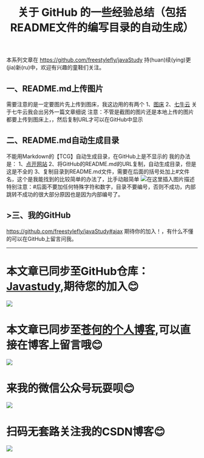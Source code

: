 ﻿---
layout: post
title: 关于 GitHub 的一些经验总结（包括README文件的编写目录的自动生成）
categories: Git和GitHub
description: 关于 GitHub 的一些经验总结（包括README文件的编写目录的自动生成）
keywords: Git,GitHub
---

本系列文章在 <https://github.com/freestylefly/javaStudy> 持(huan)续(ying)更(jia)新(ru)中，欢迎有兴趣的童鞋们关注。

## 一、README.md上传图片
需要注意的是一定要图片先上传到图床，我这边用的有两个
1、[图床](https://imgchr.com/)
2、[七牛云](https://www.qiniu.com/)
关于七牛云我会出另外一篇文章细说
注意：不管是截图的图片还是本地上传的图片都要上传到图床上，，然后复制URL才可以在GitHub中显示

## 二、README.md自动生成目录
不能用Markdown的【TCG】自动生成目录，在GitHub上是不显示的
我的办法是：
1、[点开网站](https://sleepeatcode.com/ghtoc)
2、将GitHub的README.md的URL复制，自动生成目录，但是这是不全的
3、复制目录到README.md文件，需要在后面的括号处加上#文件名，这个是我能找到的比较简单的办法了，比手动敲简单
![在这里插入图片描述](https://img-blog.csdnimg.cn/20190331070938177.png?x-oss-process=image/watermark,type_ZmFuZ3poZW5naGVpdGk,shadow_10,text_aHR0cHM6Ly9ibG9nLmNzZG4ubmV0L3FxXzQzMjcwMDc0,size_16,color_FFFFFF,t_70)
特别注意：#后面不要加任何特殊字符和数字，目录不要编号，否则不成功，内部跳转不成功的很大部分原因也是因为内部编号了。

## >三、我的GitHub
https://github.com/freestylefly/javaStudy#ajax
期待你的加入！，有什么不懂的可以在GitHub上留言问我。

------
# 本文章已同步至GitHub仓库：<a href="Javasthttps://github.com/freestylefly/javaStudyudy">Javastudy</a>,期待您的加入:blush:
<img src="http://pp8g2fyug.bkt.clouddn.com/github.jpg" width=""/>

# 本文章已同步至<a href="https://freestylefly.github.io/">苍何的个人博客</a>,可以直接在博客上留言哦:blush:
<img src="http://pp8g2fyug.bkt.clouddn.com/myblog..png" width=""/>

# 来我的微信公众号玩耍呗:blush:
<img src="http://pp8g2fyug.bkt.clouddn.com/weixingongzhonghao.jpg" width=""/>

# 扫码无套路关注我的CSDN博客:blush:
<img src="http://pp8g2fyug.bkt.clouddn.com/CSDN.png" width=""/>